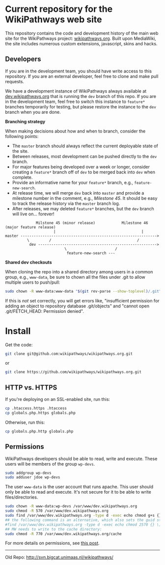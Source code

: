 Current repository for the WikiPathways web site
====
This repository contains the code and development history of the main web site for the WikiPathways project:
[wikipathways.org](http://wikipathways.org). Built upon MediaWiki, 
the site includes numerous custom extensions, javascript, skins and hacks.

Developers
---
If you are in the development team, you should have write access to this repository. If you are an external developer, 
feel free to clone and make pull requests.

We have a development instance of WikiPathways always available at [dev.wikipathways.org](http://dev.wikipathways.org) that 
is running the ```dev``` branch of this repo.  If you are in the development team, feel free to switch this instance to ```feature*``` branches
temporarily for testing, but please restore the instance to the ```dev``` branch when you are done.

**Branching strategy**

When making decisions about how and when to branch, consider the following points:
* The ```master``` branch should always reflect the current deployable state of the site.
* Between releases, most development can be pushed directly to the ```dev``` branch.
* For major features being developed over a week or longer, consider creating a ```feature*``` branch off of ```dev``` to be merged back 
into ```dev``` when complete.
* Provide an informative name for your ```feature*``` branch, e.g., ```feature-new-search```.
* At release time, we will merge ```dev``` back into ```master``` and provide a milestone number in the comment, e.g., *Milestone 45*. 
It should be easy to track the release history via the ```master``` branch log.
* After releases, we may deleted ```feature*``` branches, but the ```dev``` branch will live on... forever!

```
              Milstone 45 (minor release)            Milestone 46 (major feature release)
                      |                                       |
master -------------------------------------------------------------->
          \         /                                       /
           dev ------------------------------------------------------>
                           \                      /
                            feature-new-search ---

```

**Shared dev checkouts**

When cloning the repo into a shared directory among users in a common group, e.g., ```www-data```, be sure to chown all the files under .git to allow multiple users to push/pull:
```sh
sudo chown -R www-data:www-data "$(git rev-parse --show-toplevel)/.git"
```

If this is _not_ set correctly, you will get errors like, "insufficient permission for adding an object to repository database .git/objects" and "cannot open .git/FETCH_HEAD: Permission denied".


# Install

Get the code:

```sh
git clone git@github.com:wikipathways/wikipathways.org.git
```
or
```sh
git clone https://github.com/wikipathways/wikipathways.org.git
```

## HTTP vs. HTTPS

If you're deploying on an SSL-enabled site, run this:
```sh
cp .htaccess.https .htaccess
cp globals.php.https globals.php
```

Otherwise, run this:
```sh
cp globals.php.http globals.php
```

## Permissions
WikiPathways developers should be able to read, write and execute. These users will be members of the group `wp-devs`.
```sh
sudo addgroup wp-devs
sudo adduser jdoe wp-devs
```

The user `www-data` is the user account that runs apache. This user should only be able to read and execute. It's not secure for it to be able to write files/directories.
```sh
sudo chown -R www-data:wp-devs /var/www/dev.wikipathways.org
sudo chmod -R 570 /var/www/dev.wikipathways.org
sudo find /var/www/dev.wikipathways.org -type d -exec echo chmod g+s {} \;
## the following command is an alternative, which also sets the guid sticky bit to directories:
#find /var/www/dev.wikipathways.org -type d -exec echo chmod 2570 {} \;
## MW needs to write to the cache directory:
sudo chmod -R 770 /var/www/dev.wikipathways.org/cache
```

For more details on permissions, see [this post](https://serverfault.com/a/357109).

---
Old Repo: http://svn.bigcat.unimaas.nl/wikipathways/
